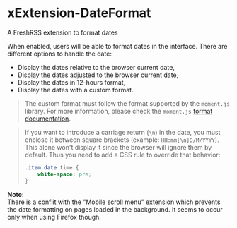 # xExtension-DateFormat
A FreshRSS extension to format dates

When enabled, users will be able to format dates in the interface.
There are different options to handle the date:
- Display the dates relative to the browser current date,
- Display the dates adjusted to the browser current date,
- Display the dates in 12-hours format,
- Display the dates with a custom format.

> The custom format must follow the format supported by the `moment.js` library.
> For more information, please check the `moment.js` [format documentation](https://momentjs.com/docs/#/displaying/format/).

> If you want to introduce a carriage return (`\n`) in the date, you must enclose it between square brackets (example: `HH:mm[\n]D/M/YYYY`).
> This alone won't display it since the browser will ignore them by default.
> Thus you need to add a CSS rule to override that behavior:
> ```css
> .item.date time {
>     white-space: pre;
> }
> ```

**Note:**  
There is a conflit with the "Mobile scroll menu" extension which prevents the date formatting on pages loaded in the background.
It seems to occur only when using Firefox though.
